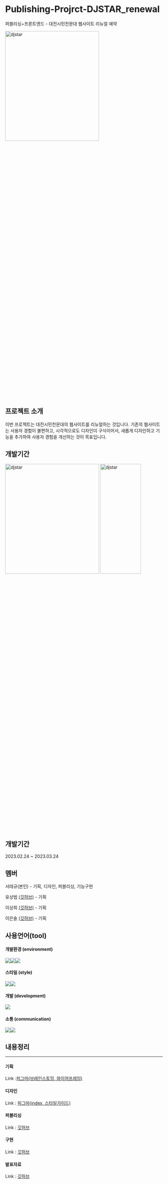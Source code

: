 # Publishing-Projrct-DJSTAR_renewal

퍼블리싱+프론트엔드 - 대전시민천문대 웹사이트 리뉴얼 예약

<img src="https://djstar.kr/theme/star/img/top_logo.png" width="300px" height="30%" title="px(픽셀) 크기 설정" alt="djstar"></img>

## 프로젝트 소개

이번 프로젝트는 대전시민천문대의 웹사이트를 리뉴얼하는 것입니다. 기존의 웹사이트는 사용자 경험이 불편하고, 시각적으로도 디자인이 구식이어서, 새롭게 디자인하고 기능을 추가하여 사용자 경험을 개선하는 것이 목표입니다.

## 개발기간

<div style="display:flex, align-items:end">
<img src="https://img1.daumcdn.net/thumb/R1280x0/?scode=mtistory2&fname=https%3A%2F%2Fblog.kakaocdn.net%2Fdn%2Fb0SORx%2Fbtr7OwFryyN%2FU57h06FfQxLgNHkuosfju1%2Fimg.png" width="300px" height="30%" title="px(픽셀) 크기 설정" alt="djstar"></img>
<img src="https://img1.daumcdn.net/thumb/R1280x0/?scode=mtistory2&fname=https%3A%2F%2Fblog.kakaocdn.net%2Fdn%2FdQZj9S%2Fbtr7Zn0WWPu%2FXNPROUSD53KqKEFDMah3P0%2Fimg.png" width="130px" height="30%" title="px(픽셀) 크기 설정" alt="djstar"></img>
</div>

## 개발기간

2023.02.24 ~ 2023.03.24

## 멤버

서태규(본인) - 기획, 디자인, 퍼블리싱, 기능구현

유상범 [(깃허브)](https://github.com/YooSangbum) - 기획

이상희 [(깃허브)](https://github.com/pttcp) - 기획

이은솔 [(깃허브)](https://github.com/EUNSOLY) - 기획

## 사용언어(tool)

#### 개발환경 (environment)

<div style="display:flex">
<img src="https://img.shields.io/badge/visual studio code-007ACC?style=for-the-badge&logo=visual studio code&logoColor=white">
<img src="https://img.shields.io/badge/github-181717?style=for-the-badge&logo=github&logoColor=white">
<img src="https://img.shields.io/badge/git-F05032?style=for-the-badge&logo=git&logoColor=white">
</div>

#### 스타일 (style)

<div style="display:flex">
<img src="https://img.shields.io/badge/html5-E34F26?style=for-the-badge&logo=html5&logoColor=white">
 <img src="https://img.shields.io/badge/css-1572B6?style=for-the-badge&logo=css3&logoColor=white">
 </div>

#### 개발 (development)

<div style="display:flex">
<img src="https://img.shields.io/badge/javascript-F7DF1E?style=for-the-badge&logo=javascript&logoColor=black">
</div>

#### 소통 (communication)

<div style="display:flex">
<img src="https://img.shields.io/badge/slack-4B154B?style=for-the-badge&logo=slack&logoColor=white">
<img src="https://img.shields.io/badge/figma-524DED?style=for-the-badge&logo=figma&logoColor=white">
</div>

## 내용정리

---

#### 기획

Link :[피그마(브레인스토밍, 와이어프레임)](https://www.figma.com/file/ZAuDaxbOQegx78n7yCO6Jw/%EB%8C%80%EC%A0%84%EC%8B%9C%EB%AF%BC%EC%B2%9C%EB%AC%B8%EB%8C%80%EB%A6%AC%EB%89%B4%EC%96%BC?node-id=0%3A1&t=eYZ9012rLyPn1ucA-1)

#### 디자인

Link : [피그마(index, 스타일가이드)](https://www.figma.com/file/4zYIvgN9k9kj3NATMbLvCz/%EB%8C%80%EC%A0%84%EC%8B%9C%EB%AF%BC%EC%B2%9C%EB%AC%B8%EB%8C%80?node-id=0%3A1&t=yUOPjTQQiofRSn9G-1)

#### 퍼블리싱

Link : [깃허브](https://github.com/seotk/djstar_renewal)

#### 구현

Link : [깃허브](https://github.com/seotk/djstar_renewal)

#### 발표자료

Link : [깃허브](https://docs.google.com/presentation/d/1bEJqM46Jnwgy5yNej3MkmMPzvlmkLFyG6pfiKcyzYjM/edit?usp=sharing)
